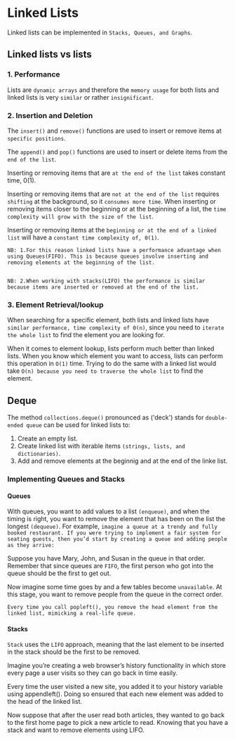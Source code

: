 # Linked Lists

Linked lists can be implemented in `Stacks, Queues, and Graphs`.

## Linked lists vs lists

### 1. Performance

 Lists are `dynamic arrays` and therefore the `memory usage` for both lists and linked lists is very `similar` or rather `insignificant`.

 ### 2. Insertion and Deletion

 The `insert()` and `remove()` functions are used to insert or remove items at `specific positions`.

 The `append()` and `pop()` functions are used to insert or delete items from the `end of the list`.

  Inserting or removing items that are `at the end of the list` takes constant time, 0(1).

 Inserting or removing items that are `not at the end of the list` requires `shifting` at the background, so it `consumes more time`. When inserting or removing items closer to the beginning or at the beginning of a list, the `time complexity will grow with the size of the list`.

 Inserting or removing items at the `beginning or at the end of a linked list` will have a `constant time complexity of, 0(1)`.

    NB: 1.For this reason linked lists have a performance advantage when using Queues(FIFO). This is because queues involve inserting and removing elements at the beginning of the list.


    NB: 2.When working with stacks(LIFO) the performance is similar because items are inserted or removed at the end of the list.

### 3. Element Retrieval/lookup

When searching for a specific element, both lists and linked lists have `similar performance, time complexity of 0(n)`, since you need to `iterate the whole list` to find the element you are looking for.

When it comes to element lookup, lists perform much better than linked lists. When you know which element you want to access, lists can perform this operation in `O(1)` time. Trying to do the same with a linked list would take `O(n) because you need to traverse the whole list` to find the element.

## Deque

The method `collections.deque()` pronounced as ('deck') stands for `double-ended queue` can be used for linked lists to:

1. Create an empty list.
2. Create linked list with iterable items `(strings, lists, and dictionaries)`.
3. Add and remove elements at the beginnig and at the end of the linke list.

### Implementing Queues and Stacks

#### Queues

With queues, you want to add values to a list `(enqueue)`, and when the timing is right, you want to remove the element that has been on the list the longest `(dequeue)`. For example, `imagine a queue at a trendy and fully booked restaurant. If you were trying to implement a fair system for seating guests, then you’d start by creating a queue and adding people as they arrive:`

Suppose you have Mary, John, and Susan in the queue in that order. Remember that since queues are `FIFO`, the first person who got into the queue should be the first to get out.

Now imagine some time goes by and a few tables become `unavailable`. At this stage, you want to remove people from the queue in the correct order.

    Every time you call popleft(), you remove the head element from the linked list, mimicking a real-life queue.

#### Stacks

`Stack` uses the `LIFO` approach, meaning that the last element to be inserted in the stack should be the first to be removed.

Imagine you’re creating a web browser’s history functionality in which store every page a user visits so they can go back in time easily.

Every time the user visited a new site, you added it to your history variable using appendleft(). Doing so ensured that each new element was added to the head of the linked list.

Now suppose that after the user read both articles, they wanted to go back to the first home page to pick a new article to read. Knowing that you have a stack and want to remove elements using LIFO.